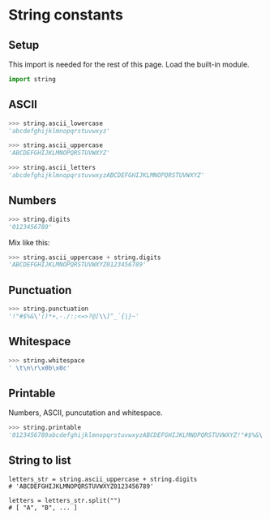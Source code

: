 # String constants


## Setup

This import is needed for the rest of this page. Load the built-in module.

```python
import string
```


## ASCII

```python
>>> string.ascii_lowercase
'abcdefghijklmnopqrstuvwxyz'
```

```python
>>> string.ascii_uppercase
'ABCDEFGHIJKLMNOPQRSTUVWXYZ'
```

```python
>>> string.ascii_letters
'abcdefghijklmnopqrstuvwxyzABCDEFGHIJKLMNOPQRSTUVWXYZ'
```


## Numbers

```python
>>> string.digits
'0123456789'
```

Mix like this:

```python
>>> string.ascii_uppercase + string.digits
'ABCDEFGHIJKLMNOPQRSTUVWXYZ0123456789'
```


## Punctuation

```python
>>> string.punctuation
'!"#$%&\'()*+,-./:;<=>?@[\\]^_`{|}~'
```


## Whitespace

```python
>>> string.whitespace
' \t\n\r\x0b\x0c'
```


## Printable

Numbers, ASCII, puncutation and whitespace.

```python
>>> string.printable
'0123456789abcdefghijklmnopqrstuvwxyzABCDEFGHIJKLMNOPQRSTUVWXYZ!"#$%&\'()*+,-./:;<=>?@[\\]^_`{|}~ \t\n\r\x0b\x0c'
```


## String to list

```
letters_str = string.ascii_uppercase + string.digits
# 'ABCDEFGHIJKLMNOPQRSTUVWXYZ0123456789'

letters = letters_str.split("")
# [ "A", "B", ... ]
```
